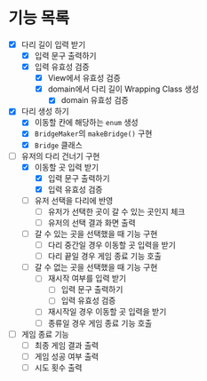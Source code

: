 # 기능 목록

- [x] 다리 길이 입력 받기
    - [x] 입력 문구 출력하기
    - [x] 입력 유효성 검증
        - [x] View에서 유효성 검증
        - [x] domain에서 다리 길이 Wrapping Class 생성
            - [x] domain 유효성 검증
- [x] 다리 생성 하기
    - [x] 이동할 칸에 해당하는 `enum` 생성
    - [x] `BridgeMaker`의 `makeBridge()` 구현
    - [x] `Bridge` 클래스
- [ ] 유저의 다리 건너기 구현
    - [x] 이동할 곳 입력 받기
        - [x] 입력 문구 출력하기
        - [x] 입력 유효성 검증
    - [ ] 유저 선택을 다리에 반영
        - [ ] 유저가 선택한 곳이 갈 수 있는 곳인지 체크
        - [ ] 유저의 선택 결과 화면 출력
    - [ ] 갈 수 있는 곳을 선택했을 때 기능 구현
        - [ ] 다리 중간일 경우 이동할 곳 입력을 받기
        - [ ] 다리 끝일 경우 게임 종료 기능 호출
    - [ ] 갈 수 없는 곳을 선택했을 때 기능 구현
        - [ ] 재시작 여부를 입력 받기
            - [ ] 입력 문구 출력하기
            - [ ] 입력 유효성 검증
        - [ ] 재시작일 경우 이동할 곳 입력을 받기
        - [ ] 종류일 경우 게임 종료 기능 호출
- [ ] 게임 종료 기능
    - [ ] 최종 게임 결과 출력
    - [ ] 게임 성공 여부 출력
    - [ ] 시도 횟수 출력
